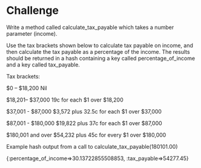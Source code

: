 # Challenge

Write a method called calculate_tax_payable which takes a number parameter (income).

Use the tax brackets shown below to calculate tax payable on income, and then calculate the tax payable as a percentage of the income. The results should be returned in a hash containing a key called percentage_of_income and a key called tax_payable.

Tax brackets:

$0 – $18,200 Nil

$18,201– $37,000 19c for each $1 over $18,200

$37,001 - $87,000 $3,572 plus 32.5c for each $1 over $37,000

$87,001 - $180,000 $19,822 plus 37c for each $1 over $87,000

$180,001 and over $54,232 plus 45c for every $1 over $180,000

Example hash output from a call to calculate_tax_payable(180101.00)

{:percentage_of_income=>30.13722855508853, :tax_payable=>54277.45}